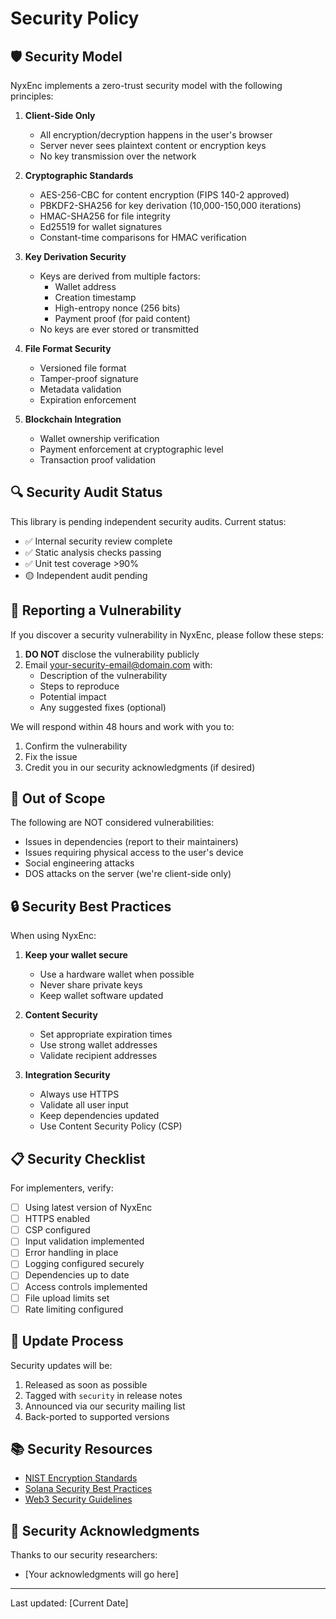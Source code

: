 # Security Policy

## 🛡️ Security Model

NyxEnc implements a zero-trust security model with the following principles:

1. **Client-Side Only**
   - All encryption/decryption happens in the user's browser
   - Server never sees plaintext content or encryption keys
   - No key transmission over the network

2. **Cryptographic Standards**
   - AES-256-CBC for content encryption (FIPS 140-2 approved)
   - PBKDF2-SHA256 for key derivation (10,000-150,000 iterations)
   - HMAC-SHA256 for file integrity
   - Ed25519 for wallet signatures
   - Constant-time comparisons for HMAC verification

3. **Key Derivation Security**
   - Keys are derived from multiple factors:
     - Wallet address
     - Creation timestamp
     - High-entropy nonce (256 bits)
     - Payment proof (for paid content)
   - No keys are ever stored or transmitted

4. **File Format Security**
   - Versioned file format
   - Tamper-proof signature
   - Metadata validation
   - Expiration enforcement

5. **Blockchain Integration**
   - Wallet ownership verification
   - Payment enforcement at cryptographic level
   - Transaction proof validation

## 🔍 Security Audit Status

This library is pending independent security audits. Current status:
- ✅ Internal security review complete
- ✅ Static analysis checks passing
- ✅ Unit test coverage >90%
- 🟡 Independent audit pending

## 🐛 Reporting a Vulnerability

If you discover a security vulnerability in NyxEnc, please follow these steps:

1. **DO NOT** disclose the vulnerability publicly
2. Email [your-security-email@domain.com](mailto:your-security-email@domain.com) with:
   - Description of the vulnerability
   - Steps to reproduce
   - Potential impact
   - Any suggested fixes (optional)

We will respond within 48 hours and work with you to:
1. Confirm the vulnerability
2. Fix the issue
3. Credit you in our security acknowledgments (if desired)

## 🚫 Out of Scope

The following are NOT considered vulnerabilities:
- Issues in dependencies (report to their maintainers)
- Issues requiring physical access to the user's device
- Social engineering attacks
- DOS attacks on the server (we're client-side only)

## 🔒 Security Best Practices

When using NyxEnc:

1. **Keep your wallet secure**
   - Use a hardware wallet when possible
   - Never share private keys
   - Keep wallet software updated

2. **Content Security**
   - Set appropriate expiration times
   - Use strong wallet addresses
   - Validate recipient addresses

3. **Integration Security**
   - Always use HTTPS
   - Validate all user input
   - Keep dependencies updated
   - Use Content Security Policy (CSP)

## 📋 Security Checklist

For implementers, verify:

- [ ] Using latest version of NyxEnc
- [ ] HTTPS enabled
- [ ] CSP configured
- [ ] Input validation implemented
- [ ] Error handling in place
- [ ] Logging configured securely
- [ ] Dependencies up to date
- [ ] Access controls implemented
- [ ] File upload limits set
- [ ] Rate limiting configured

## 🔄 Update Process

Security updates will be:
1. Released as soon as possible
2. Tagged with `security` in release notes
3. Announced via our security mailing list
4. Back-ported to supported versions

## 📚 Security Resources

- [NIST Encryption Standards](https://nvlpubs.nist.gov/nistpubs/FIPS/NIST.FIPS.197.pdf)
- [Solana Security Best Practices](https://docs.solana.com/security)
- [Web3 Security Guidelines](https://github.com/ConsenSys/smart-contract-best-practices)

## 🙏 Security Acknowledgments

Thanks to our security researchers:
- [Your acknowledgments will go here]

---

Last updated: [Current Date] 